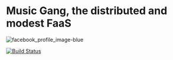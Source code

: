 # Music Gang, the distributed and modest FaaS 

![facebook_profile_image-blue](https://user-images.githubusercontent.com/24415510/156928418-3d84f432-7ba8-44bc-9c67-fab68f0fc701.png)

[![Build Status](https://drone.musicgang.org/api/badges/music-gang/music-gang-api/status.svg)](https://drone.musicgang.org/music-gang/music-gang-api)
